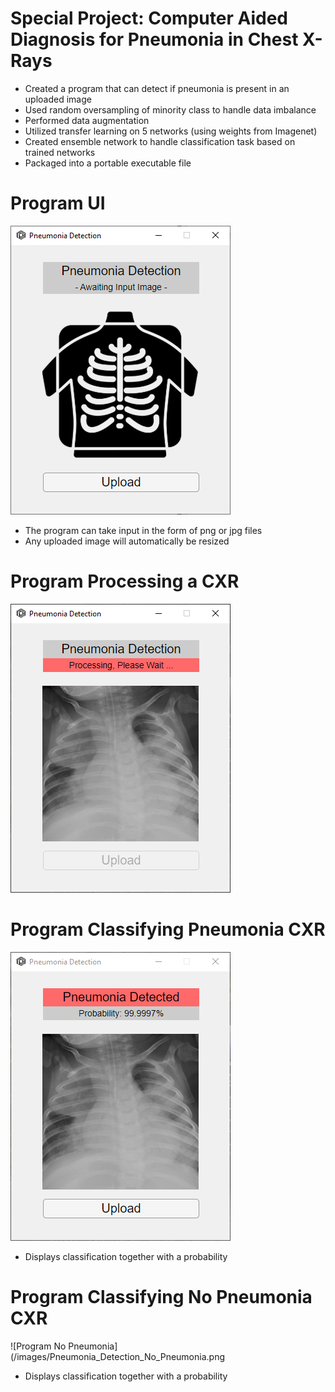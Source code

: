 # Special Project: Computer Aided Diagnosis for Pneumonia in Chest X-Rays 
* Created a program that can detect if pneumonia is present in an uploaded image
* Used random oversampling of minority class to handle data imbalance
* Performed data augmentation
* Utilized transfer learning on 5 networks (using weights from Imagenet)
* Created ensemble network to handle classification task based on trained networks
* Packaged into a portable executable file

# Program UI
![Program UI](/images/Pneumonia_Detection_UI.png)
* The program can take input in the form of png or jpg files
* Any uploaded image will automatically be resized

# Program Processing a CXR
![Program Processing](/images/Pneumonia_Detection_Processing.png)

# Program Classifying Pneumonia CXR
![Program Pneumonia](/images/Pneumonia_Detection_Pneumonia.png)
* Displays classification together with a probability

# Program Classifying No Pneumonia CXR
![Program No Pneumonia](/images/Pneumonia_Detection_No_Pneumonia.png
* Displays classification together with a probability
